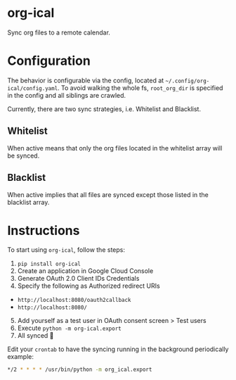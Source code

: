 # org-ical
Sync org files to a remote calendar.

# Configuration

The behavior is configurable via the config, located at `~/.config/org-ical/config.yaml`. To avoid walking the whole fs, `root_org_dir` is specified in the config and all siblings are crawled.

Currently, there are two sync strategies, i.e. Whitelist and Blacklist.

## Whitelist

When active means that only the org files located in the whitelist array will be synced.

## Blacklist

When active implies that all files are synced except those listed in the blacklist array.

# Instructions

To start using `org-ical`, follow the steps:

1. `pip install org-ical`
2. Create an application in Google Cloud Console 
3. Generate OAuth 2.0 Client IDs Credentials
4. Specify the following as Authorized redirect URIs
- `http://localhost:8080/oauth2callback`
- `http://localhost:8080/`
5. Add yourself as a test user in OAuth consent screen > Test users
6. Execute `python -m org-ical.export`
7. All synced 🚀

Edit your `crontab` to have the syncing running in the background periodically example:

```bash
*/2 * * * * /usr/bin/python -m org_ical.export 
```
